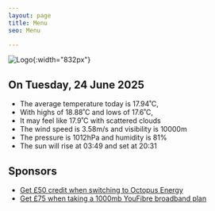 ```yaml
---
layout: page
title: Menu
seo: Menu

---
```


![Logo](/images/logo.jpg){:width="832px"}

<!-- weather_marker starts -->
## On Tuesday, 24 June 2025

- The average temperature today is 17.94˚C,
- With highs of 18.88˚C and lows of 17.6˚C,
- It may feel like 17.9˚C with scattered clouds
- The wind speed is 3.58m/s and visibility is 10000m
- The pressure is 1012hPa and humidity is 81%
- The sun will rise at 03:49 and set at 20:31

<!-- weather_marker ends -->

## Sponsors

- [Get £50 credit when switching to Octopus Energy](https://bit.ly/3oD1nnS)
- [Get £75 when taking a 1000mb YouFibre broadband plan](https://aklam.io/91zWhU?)
